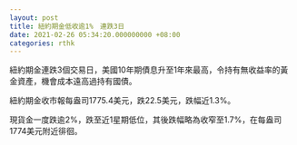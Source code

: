 ```yaml
---
layout: post
title: 紐約期金低收逾1%　連跌3日
date: 2021-02-26 05:34:20.000000000 +08:00
categories: rthk
---
```


紐約期金連跌3個交易日，美國10年期債息升至1年來最高，令持有無收益率的黃金資產，機會成本遠高過持有國債。

紐約期金收市報每盎司1775.4美元，跌22.5美元，跌幅近1.3%。

現貨金一度跌逾2%，跌至近1星期低位，其後跌幅略為收窄至1.7%，在每盎司1774美元附近徘徊。
